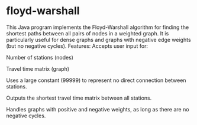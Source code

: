 # floyd-warshall
This Java program implements the Floyd-Warshall algorithm for finding the shortest paths between all pairs of nodes in a weighted graph. It is particularly useful for dense graphs and graphs with negative edge weights (but no negative cycles).
Features:
Accepts user input for:

Number of stations (nodes)

Travel time matrix (graph)

Uses a large constant (99999) to represent no direct connection between stations.

Outputs the shortest travel time matrix between all stations.

Handles graphs with positive and negative weights, as long as there are no negative cycles.
